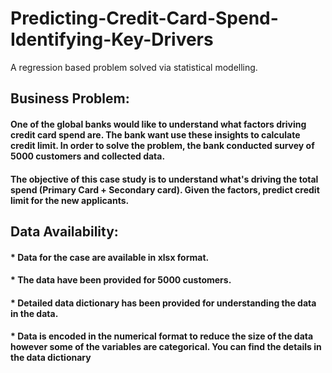 # Predicting-Credit-Card-Spend-Identifying-Key-Drivers
A regression based problem solved via statistical modelling.
## Business Problem:
#### One of the global banks would like to understand what factors driving credit card spend are. The bank want use these insights to calculate credit limit. In order to solve the problem, the bank conducted survey of 5000 customers and collected data.
#### The objective of this case study is to understand what's driving the total spend (Primary Card + Secondary card). Given the factors, predict credit limit for the new applicants.
## Data Availability:
#### * Data for the case are available in xlsx format.
#### * The data have been provided for 5000 customers.
#### * Detailed data dictionary has been provided for understanding the data in the data.
#### * Data is encoded in the numerical format to reduce the size of the data however some of the variables are categorical. You can find the details in the data dictionary
